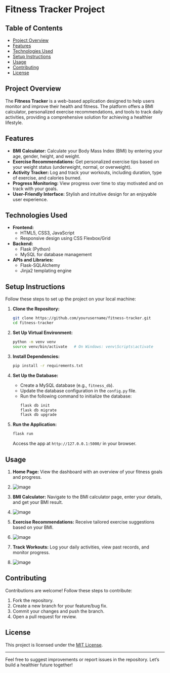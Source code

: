 # Fitness Tracker Project

## Table of Contents
- [Project Overview](#project-overview)
- [Features](#features)
- [Technologies Used](#technologies-used)
- [Setup Instructions](#setup-instructions)
- [Usage](#usage)
- [Contributing](#contributing)
- [License](#license)

## Project Overview
The **Fitness Tracker** is a web-based application designed to help users monitor and improve their health and fitness. The platform offers a BMI calculator, personalized exercise recommendations, and tools to track daily activities, providing a comprehensive solution for achieving a healthier lifestyle.

## Features
- **BMI Calculator:** Calculate your Body Mass Index (BMI) by entering your age, gender, height, and weight.
- **Exercise Recommendations:** Get personalized exercise tips based on your weight status (underweight, normal, or overweight).
- **Activity Tracker:** Log and track your workouts, including duration, type of exercise, and calories burned.
- **Progress Monitoring:** View progress over time to stay motivated and on track with your goals.
- **User-Friendly Interface:** Stylish and intuitive design for an enjoyable user experience.

## Technologies Used
- **Frontend:**
  - HTML5, CSS3, JavaScript
  - Responsive design using CSS Flexbox/Grid
- **Backend:**
  - Flask (Python)
  - MySQL for database management
- **APIs and Libraries:**
  - Flask-SQLAlchemy
  - Jinja2 templating engine

## Setup Instructions
Follow these steps to set up the project on your local machine:

1. **Clone the Repository:**
   ```bash
   git clone https://github.com/yourusername/fitness-tracker.git
   cd fitness-tracker
   ```

2. **Set Up Virtual Environment:**
   ```bash
   python -m venv venv
   source venv/bin/activate   # On Windows: venv\Scripts\activate
   ```

3. **Install Dependencies:**
   ```bash
   pip install -r requirements.txt
   ```

4. **Set Up the Database:**
   - Create a MySQL database (e.g., `fitness_db`).
   - Update the database configuration in the `config.py` file.
   - Run the following command to initialize the database:
     ```bash
     flask db init
     flask db migrate
     flask db upgrade
     ```


5. **Run the Application:**
   ```bash
   flask run
   ```
   Access the app at `http://127.0.0.1:5000/` in your browser.

## Usage
1. **Home Page:** View the dashboard with an overview of your fitness goals and progress.
2. ![image](https://github.com/user-attachments/assets/90155519-3fed-40ee-9b47-30297fedd98d)

3. **BMI Calculator:** Navigate to the BMI calculator page, enter your details, and get your BMI result.
4. ![image](https://github.com/user-attachments/assets/2e50c6e1-8ae5-469b-a88a-702b5459debc)

5. **Exercise Recommendations:** Receive tailored exercise suggestions based on your BMI.
6. ![image](https://github.com/user-attachments/assets/d609c944-18cd-4b01-b22e-0e44cf1f4ed2)

7. **Track Workouts:** Log your daily activities, view past records, and monitor progress.
8. ![image](https://github.com/user-attachments/assets/7c6c01d0-5f44-49d7-a1cc-a81fd5767c8f)


## Contributing
Contributions are welcome! Follow these steps to contribute:
1. Fork the repository.
2. Create a new branch for your feature/bug fix.
3. Commit your changes and push the branch.
4. Open a pull request for review.

## License
This project is licensed under the [MIT License](LICENSE).

---

Feel free to suggest improvements or report issues in the repository. Let’s build a healthier future together!

